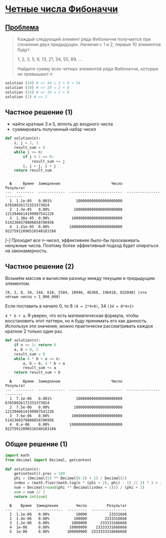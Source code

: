 # [Четные числа Фибоначчи](https://www.codewars.com/kata/5926624c9b424d10390000bf/python)

## [Проблема](https://euler.jakumo.org/problems/view/2.html)

> Каждый следующий элемент ряда Фибоначчи получается при сложении двух предыдущих. Начиная с 1 и 2, первые 10 элементов будут:
>
> 1, 2, 3, 5, 8, 13, 21, 34, 55, 89, ...
>
> Найдите сумму всех четных элементов ряда Фибоначчи, которые не превышают n

``` python
solution (34) # => 44 = 2 + 8 + 34
solution (10) # => 10 = 2 + 8
solution (15) # => 10 = 2 + 8
solution (2) # => 2
```

## Частное решение (1)

- найти кратные 3 и 5, вплоть до входного числа
- суммировать полученный набор чисел

```python
def solution(n):
    i, j = 1, 2
    result_sum = 0
    while j <= n:
        if j % 2 == 0:
            result_sum += j
        i, j = j, i + j
    return result_sum
```
``` text

  №     Время  Замедление                       Число                Результат
---  --------  ------------  ------------------------  -----------------------
  1  1.1e-05   0.001%           100000000000000000000     67650926172353373024
  2  1.3e-05   0.00%           1000000000000000000000   1213946614199987541226
  3  1.36e-05  0.00%          10000000000000000000000   5142360378806858706956
  4  1.41e-05  0.00%         100000000000000000000000  92275912896516548183166
```
*[-] Проходит все n-чисел*, эффективнее было-бы проскакивать ненужные числа.
Поэтому более эффективный подход будет опираться на законамерность.

## Частное решение (2)

Возьмём массив и вычислим разницу между текущим и предыдущим элементом.
```text
[0, 2, 8, 34, 144, 610, 2584, 10946, 46368, 196418, 832040] (это чётные числа < 1_000_000)
```

Если поставить в начало 0, то 8 `(8 = 2*4+0)`,  34 `(34 = 8*4+2)`

`4 * b + a`. Я уверен, что есть математическая формула, чтобы восстановить этот паттерн, но я буду принимать его как данность.
Используя эти значения, можно практически рассматривать каждое кратное 2 только один раз. 

```python
def solution(n):
    if n <= 1: return 0
    a, b = 0, 2
    result_sum = 0
    while 4 * b + a <= n:
        a, b = b, 4 * b + a
        result_sum += a
    return result_sum + b
```
``` text
  №     Время  Замедление                       Число                Результат
---  --------  ------------  ------------------------  -----------------------
  1  7.1e-06   0.001%           100000000000000000000     67650926172353373024
  2  7.5e-06   0.00%           1000000000000000000000   1213946614199987541226
  3  7.6e-06   0.00%          10000000000000000000000   5142360378806858706956
  4  8.e-06    0.00%         100000000000000000000000  92275912896516548183166
```

## Общее решение (1)

```python
import math
from decimal import Decimal, getcontext
    
def solution(n):
    getcontext().prec = 100
    phi = (Decimal(5) ** Decimal(0.5) + 1) / Decimal(2)
    index = (math.floor(math.log(n * (phi + 2), phi) - 1) // 3) * 3 + 2
    num = Decimal(round(phi ** Decimal(index + 1))) / (phi + 2)
    sum = num // 2
    return int(sum)
```
```text
  №    Время  Замедление        Число         Результат
---  -------  ------------  ---------  ----------------
  1  1.1e-06   0.00%            10000          23331668
  2  1.4e-06   0.00%           100000        2333316668
  3  1.2e-06   0.00%          1000000      233333166668
  4  1e-06     0.00%         10000000    23333331666668
  5  1e-06     0.00%        100000000  2333333316666668
```